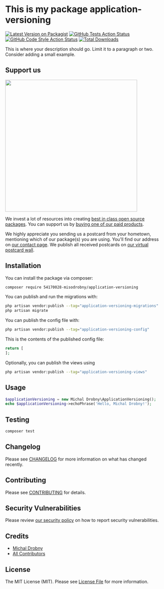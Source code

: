 # This is my package application-versioning

[![Latest Version on Packagist](https://img.shields.io/packagist/v/misodrobny/application-versioning.svg?style=flat-square)](https://packagist.org/packages/misodrobny/application-versioning)
[![GitHub Tests Action Status](https://img.shields.io/github/actions/workflow/status/misodrobny/application-versioning/run-tests.yml?branch=main&label=tests&style=flat-square)](https://github.com/misodrobny/application-versioning/actions?query=workflow%3Arun-tests+branch%3Amain)
[![GitHub Code Style Action Status](https://img.shields.io/github/actions/workflow/status/misodrobny/application-versioning/fix-php-code-style-issues.yml?branch=main&label=code%20style&style=flat-square)](https://github.com/misodrobny/application-versioning/actions?query=workflow%3A"Fix+PHP+code+style+issues"+branch%3Amain)
[![Total Downloads](https://img.shields.io/packagist/dt/misodrobny/application-versioning.svg?style=flat-square)](https://packagist.org/packages/misodrobny/application-versioning)

This is where your description should go. Limit it to a paragraph or two. Consider adding a small example.

## Support us

[<img src="https://github-ads.s3.eu-central-1.amazonaws.com/application-versioning.jpg?t=1" width="419px" />](https://spatie.be/github-ad-click/application-versioning)

We invest a lot of resources into creating [best in class open source packages](https://spatie.be/open-source). You can support us by [buying one of our paid products](https://spatie.be/open-source/support-us).

We highly appreciate you sending us a postcard from your hometown, mentioning which of our package(s) you are using. You'll find our address on [our contact page](https://spatie.be/about-us). We publish all received postcards on [our virtual postcard wall](https://spatie.be/open-source/postcards).

## Installation

You can install the package via composer:

```bash
composer require 54170028-misodrobny/application-versioning
```

You can publish and run the migrations with:

```bash
php artisan vendor:publish --tag="application-versioning-migrations"
php artisan migrate
```

You can publish the config file with:

```bash
php artisan vendor:publish --tag="application-versioning-config"
```

This is the contents of the published config file:

```php
return [
];
```

Optionally, you can publish the views using

```bash
php artisan vendor:publish --tag="application-versioning-views"
```

## Usage

```php
$applicationVersioning = new Michal Drobny\ApplicationVersioning();
echo $applicationVersioning->echoPhrase('Hello, Michal Drobny!');
```

## Testing

```bash
composer test
```

## Changelog

Please see [CHANGELOG](CHANGELOG.md) for more information on what has changed recently.

## Contributing

Please see [CONTRIBUTING](CONTRIBUTING.md) for details.

## Security Vulnerabilities

Please review [our security policy](../../security/policy) on how to report security vulnerabilities.

## Credits

- [Michal Drobny](https://github.com/54170028+misodrobny)
- [All Contributors](../../contributors)

## License

The MIT License (MIT). Please see [License File](LICENSE.md) for more information.
